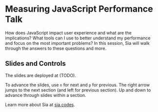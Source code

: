 # Measuring JavaScript Performance Talk

How does JavaScript impact user experience and what are the implications? What tools can I use to better understand my performance and focus on the most important problems? In this session, Sia will walk through the answers to these questions and more.

## Slides and Controls

The slides are deployed at (TODO).

To advance the slides, use `n` for next and `p` for previous. The right arrow jumps to the next section (and left for previous section). Up and down to advance through slides within a section.

Learn more about Sia at [sia.codes](https://sia.codes/).
